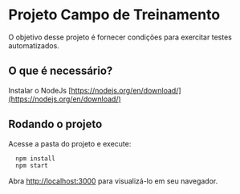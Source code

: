 # Projeto Campo de Treinamento

O objetivo desse projeto é fornecer condições para exercitar testes automatizados.

## O que é necessário?

Instalar o NodeJs [https://nodejs.org/en/download/](https://nodejs.org/en/download/)

## Rodando o projeto

Acesse a pasta do projeto e execute:

```bash
  npm install
  npm start
```
Abra [http://localhost:3000](http://localhost:3000) para visualizá-lo em seu navegador.
